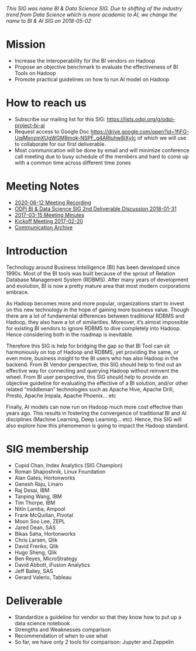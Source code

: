 _This SIG was name BI & Data Science SIG. Due to shifting of the industry trend from Data Science which is more academic to AI, we change the name to BI & AI SIG on 2018-05-02_

# Mission
* Increase the interoperability for the BI vendors on Hadoop
* Propose an objective benchmark to evaluate the effectiveness of BI Tools on Hadoop
* Promote practical guidelines on how to run AI model on Hadoop

# How to reach us
* Subscribe our mailing list for this SIG: https://lists.odpi.org/g/odpi-project-bi-ai
* Request access to Google Doc https://drive.google.com/open?id=1fjFG-UqjMxnzmXUgWGM8mok-NSPF_g4ARIuhw8iXyIc of which we will use to collaborate for our first deliverable.
* Most communication will be done by email and will minimize conference call meeting due to busy schedule of the members and hard to come up with a common time across different time zones

# Meeting Notes
* [2020-06-12 Meeting Recording](https://web.microsoftstream.com/video/31164ade-eb26-4654-a173-66a68413022b)
* [ODPi BI & Data Science SIG 2nd Deliverable Discussion 2018-01-31](meetings/ODPi-BI-&-Data-Science-SIG-2nd-Deliverable-Discussion-Minutes-2018-01-31.md)
* [2017-03-15 Meeting Minutes](meetings/BI-&-Data-Science-SIG-Meeting-Minutes-2017-03-15-4:30PM-EST.md)
* [Kickoff Meeting 2017-02-20](meetings/BI-&-Data-Science-SIG-Meeting-Minutes-2017-02-20-2PM-EST.md)
* [Communication Archive](https://lists.odpi.org/g/odpi-project-bi-ai/topics)

# Introduction
Technology around Business Intelligence (BI) has been developed since 1990s. Most of the BI tools was built because of the sprout of Relation Database Management System (RDBMS). After many years of development and evolution, BI is now a pretty mature area that most modern corporations embrace.

As Hadoop becomes more and more popular, organizations start to invest on this new technology in the hope of gaining more business value. Though there are a lot of fundamental differences between traditional RDBMS and Hadoop, they also have a lot of similarities. Moreover, it’s almost impossible for existing BI vendors to ignore RDBMS to dive completely into Hadoop. Hence considering both in the roadmap is inevitable.

Therefore this SIG is help for bridging the gap so that BI Tool can sit harmoniously on top of Hadoop and RDBMS, yet providing the same, or even more, business insight to the BI users who has also Hadoop in the backend. From BI Vendor perspective, this SIG should help to find out an effective way for connecting and querying Hadoop without reinvent the wheel. From BI user perspective, this SIG should help to provide an objective guideline for evaluating the effective of a BI solution, and/or other related “middleman” technologies such as Apache Hive, Apache Drill, Presto, Apache Impala, Apache Phoenix… etc

Finally, AI models can now run on Hadoop much more cost effective than years ago. This results in fostering the convergence of traditional BI and AI disciplines (Machine Learning, Deep Learning... etc). Hence, this SIG will also explore how this phenomenon is going to impact the Hadoop standard.

# SIG membership
* Cupid Chan, Index Analytics (SIG Champion)
* Roman Shaposhnik, Linux Foundation
* Alan Gates, Hortonworks
* Ganesh Raju, Linaro
* Raj Desai, IBM
* Tanping Wang, IBM
* Tim Thorpe, IBM
* Nitin Lamba, Ampool
* Frank McQuillan, Pivotal
* Moon Soo Lee, ZEPL
* Jared Dean, SAS
* Bikas Saha, Hortonworks
* Chris Larsen, Qlik
* David Freriks, Qlik
* Hugo Sheng, Qlik
* Ben Reyes, MicroStrategy
* David Abbott, iFusion Analytics
* Jeff Bailey, SAS
* Gerard Valerio, Tableau

# Deliverable
* Standardize a guideline for vendor so that they know how to put up a data science notebook
* Strengths and Weaknesses comparison
* Recommendation of when to use what
* So far, we have only 2 tools for comparison: Jupyter and Zeppelin
